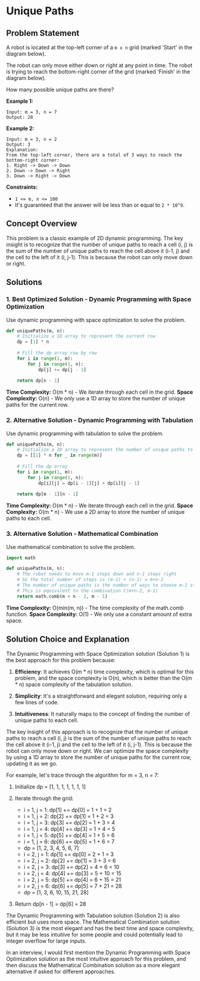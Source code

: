 # Unique Paths

## Problem Statement

A robot is located at the top-left corner of a `m x n` grid (marked 'Start' in the diagram below).

The robot can only move either down or right at any point in time. The robot is trying to reach the bottom-right corner of the grid (marked 'Finish' in the diagram below).

How many possible unique paths are there?

**Example 1:**
```
Input: m = 3, n = 7
Output: 28
```

**Example 2:**
```
Input: m = 3, n = 2
Output: 3
Explanation:
From the top-left corner, there are a total of 3 ways to reach the bottom-right corner:
1. Right -> Down -> Down
2. Down -> Down -> Right
3. Down -> Right -> Down
```

**Constraints:**
- `1 <= m, n <= 100`
- It's guaranteed that the answer will be less than or equal to `2 * 10^9`.

## Concept Overview

This problem is a classic example of 2D dynamic programming. The key insight is to recognize that the number of unique paths to reach a cell (i, j) is the sum of the number of unique paths to reach the cell above it (i-1, j) and the cell to the left of it (i, j-1). This is because the robot can only move down or right.

## Solutions

### 1. Best Optimized Solution - Dynamic Programming with Space Optimization

Use dynamic programming with space optimization to solve the problem.

```python
def uniquePaths(m, n):
    # Initialize a 1D array to represent the current row
    dp = [1] * n
    
    # Fill the dp array row by row
    for i in range(1, m):
        for j in range(1, n):
            dp[j] += dp[j - 1]
    
    return dp[n - 1]
```

**Time Complexity:** O(m * n) - We iterate through each cell in the grid.
**Space Complexity:** O(n) - We only use a 1D array to store the number of unique paths for the current row.

### 2. Alternative Solution - Dynamic Programming with Tabulation

Use dynamic programming with tabulation to solve the problem.

```python
def uniquePaths(m, n):
    # Initialize a 2D array to represent the number of unique paths to each cell
    dp = [[1] * n for _ in range(m)]
    
    # Fill the dp array
    for i in range(1, m):
        for j in range(1, n):
            dp[i][j] = dp[i - 1][j] + dp[i][j - 1]
    
    return dp[m - 1][n - 1]
```

**Time Complexity:** O(m * n) - We iterate through each cell in the grid.
**Space Complexity:** O(m * n) - We use a 2D array to store the number of unique paths to each cell.

### 3. Alternative Solution - Mathematical Combination

Use mathematical combination to solve the problem.

```python
import math

def uniquePaths(m, n):
    # The robot needs to move m-1 steps down and n-1 steps right
    # So the total number of steps is (m-1) + (n-1) = m+n-2
    # The number of unique paths is the number of ways to choose m-1 steps down from m+n-2 steps
    # This is equivalent to the combination C(m+n-2, m-1)
    return math.comb(m + n - 2, m - 1)
```

**Time Complexity:** O(min(m, n)) - The time complexity of the math.comb function.
**Space Complexity:** O(1) - We only use a constant amount of extra space.

## Solution Choice and Explanation

The Dynamic Programming with Space Optimization solution (Solution 1) is the best approach for this problem because:

1. **Efficiency**: It achieves O(m * n) time complexity, which is optimal for this problem, and the space complexity is O(n), which is better than the O(m * n) space complexity of the tabulation solution.

2. **Simplicity**: It's a straightforward and elegant solution, requiring only a few lines of code.

3. **Intuitiveness**: It naturally maps to the concept of finding the number of unique paths to each cell.

The key insight of this approach is to recognize that the number of unique paths to reach a cell (i, j) is the sum of the number of unique paths to reach the cell above it (i-1, j) and the cell to the left of it (i, j-1). This is because the robot can only move down or right. We can optimize the space complexity by using a 1D array to store the number of unique paths for the current row, updating it as we go.

For example, let's trace through the algorithm for m = 3, n = 7:

1. Initialize dp = [1, 1, 1, 1, 1, 1, 1]

2. Iterate through the grid:
   - i = 1, j = 1: dp[1] += dp[0] = 1 + 1 = 2
   - i = 1, j = 2: dp[2] += dp[1] = 1 + 2 = 3
   - i = 1, j = 3: dp[3] += dp[2] = 1 + 3 = 4
   - i = 1, j = 4: dp[4] += dp[3] = 1 + 4 = 5
   - i = 1, j = 5: dp[5] += dp[4] = 1 + 5 = 6
   - i = 1, j = 6: dp[6] += dp[5] = 1 + 6 = 7
   - dp = [1, 2, 3, 4, 5, 6, 7]
   - i = 2, j = 1: dp[1] += dp[0] = 2 + 1 = 3
   - i = 2, j = 2: dp[2] += dp[1] = 3 + 3 = 6
   - i = 2, j = 3: dp[3] += dp[2] = 4 + 6 = 10
   - i = 2, j = 4: dp[4] += dp[3] = 5 + 10 = 15
   - i = 2, j = 5: dp[5] += dp[4] = 6 + 15 = 21
   - i = 2, j = 6: dp[6] += dp[5] = 7 + 21 = 28
   - dp = [1, 3, 6, 10, 15, 21, 28]

3. Return dp[n - 1] = dp[6] = 28

The Dynamic Programming with Tabulation solution (Solution 2) is also efficient but uses more space. The Mathematical Combination solution (Solution 3) is the most elegant and has the best time and space complexity, but it may be less intuitive for some people and could potentially lead to integer overflow for large inputs.

In an interview, I would first mention the Dynamic Programming with Space Optimization solution as the most intuitive approach for this problem, and then discuss the Mathematical Combination solution as a more elegant alternative if asked for different approaches.
